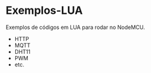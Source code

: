 # Exemplos-LUA
Exemplos de códigos em LUA para rodar no NodeMCU.

* HTTP
* MQTT
* DHT11
* PWM
* etc.
